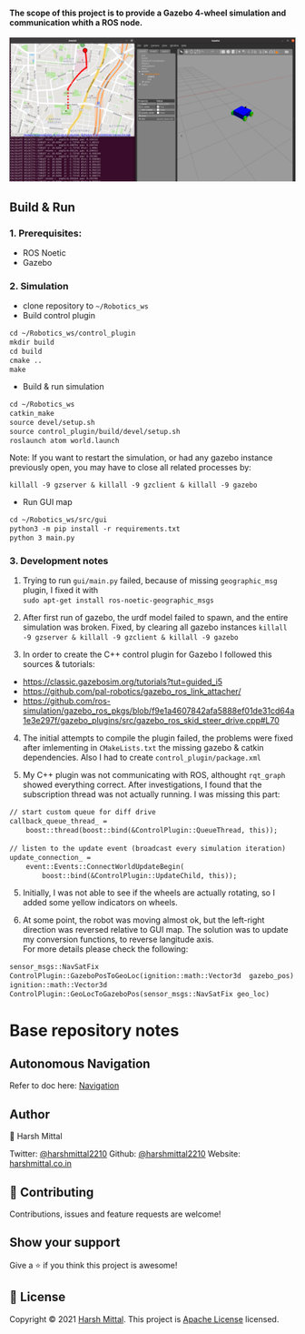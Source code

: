
#### The scope of this project is to provide a Gazebo 4-wheel simulation and communication whith a ROS node.

![Alt text](ros_demo.png)

## Build & Run

### 1. Prerequisites:
- ROS Noetic
- Gazebo

### 2. Simulation 
- clone repository to `~/Robotics_ws`
- Build control plugin
```
cd ~/Robotics_ws/control_plugin
mkdir build
cd build
cmake ..
make
```
- Build & run simulation
```
cd ~/Robotics_ws
catkin_make
source devel/setup.sh
source control_plugin/build/devel/setup.sh
roslaunch atom world.launch
```

Note: If you want to restart the simulation, or had any gazebo instance previously open, you may have to close all related processes by:
```
killall -9 gzserver & killall -9 gzclient & killall -9 gazebo
```

- Run GUI map
```
cd ~/Robotics_ws/src/gui
python3 -m pip install -r requirements.txt
python 3 main.py
```

### 3. Development notes 

1. Trying to run `gui/main.py` failed, because of missing `geographic_msg` plugin, I fixed it with <br> `sudo apt-get install ros-noetic-geographic_msgs`

2. After first run of gazebo, the urdf model failed to spawn, and the entire simulation was broken. 
Fixed, by clearing all gazebo instances
```killall -9 gzserver & killall -9 gzclient & killall -9 gazebo```

3. In order to create the C++ control plugin for Gazebo I followed this sources & tutorials:
- https://classic.gazebosim.org/tutorials?tut=guided_i5
- https://github.com/pal-robotics/gazebo_ros_link_attacher/
- https://github.com/ros-simulation/gazebo_ros_pkgs/blob/f9e1a4607842afa5888ef01de31cd64a1e3e297f/gazebo_plugins/src/gazebo_ros_skid_steer_drive.cpp#L70

4. The initial attempts to compile the plugin failed, the problems were fixed after imlementing in `CMakeLists.txt` the missing gazebo & catkin dependencies. Also I had to create `control_plugin/package.xml`

4. My C++ plugin was not communicating with ROS, althought `rqt_graph` showed everything correct. After investigations, I found that the subscription thread was not actually running. I was missing this part:
```
// start custom queue for diff drive
callback_queue_thread_ =
    boost::thread(boost::bind(&ControlPlugin::QueueThread, this));

// listen to the update event (broadcast every simulation iteration)
update_connection_ =
    event::Events::ConnectWorldUpdateBegin(
        boost::bind(&ControlPlugin::UpdateChild, this));
```

5. Initially, I was not able to see if the wheels are actually rotating, so I added some yellow indicators on wheels.

6. At some point, the robot was moving almost ok, but the left-right direction was reversed relative to GUI map. The solution was to update my conversion functions, to reverse langitude axis.  
For more details please check the following:
```
sensor_msgs::NavSatFix ControlPlugin::GazeboPosToGeoLoc(ignition::math::Vector3d  gazebo_pos)
ignition::math::Vector3d ControlPlugin::GeoLocToGazeboPos(sensor_msgs::NavSatFix geo_loc)
```

# Base repository notes

## Autonomous Navigation

Refer to doc here: [Navigation](/docs/Navigation.md)
  
## Author

👤 Harsh Mittal

Twitter: [@harshmittal2210](https://twitter.com/harshmittal2210)
Github: [@harshmittal2210](https://github.com/harshmittal2210)
Website: [harshmittal.co.in](http://harshmittal.co.in)
  
## 🤝 Contributing

Contributions, issues and feature requests are welcome!

## Show your support

Give a ⭐️ if you think this project is awesome!

## 📝 License

Copyright © 2021 [Harsh Mittal](https://github.com/harshmittal2210).
This project is [Apache License](https://github.com/harshmittal2210/Robotics_ws/blob/main/LICENSE) licensed.
